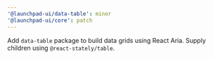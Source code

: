 ```yaml
---
'@launchpad-ui/data-table': minor
'@launchpad-ui/core': patch
---
```


Add `data-table` package to build data grids using React Aria. Supply children using `@react-stately/table`.
